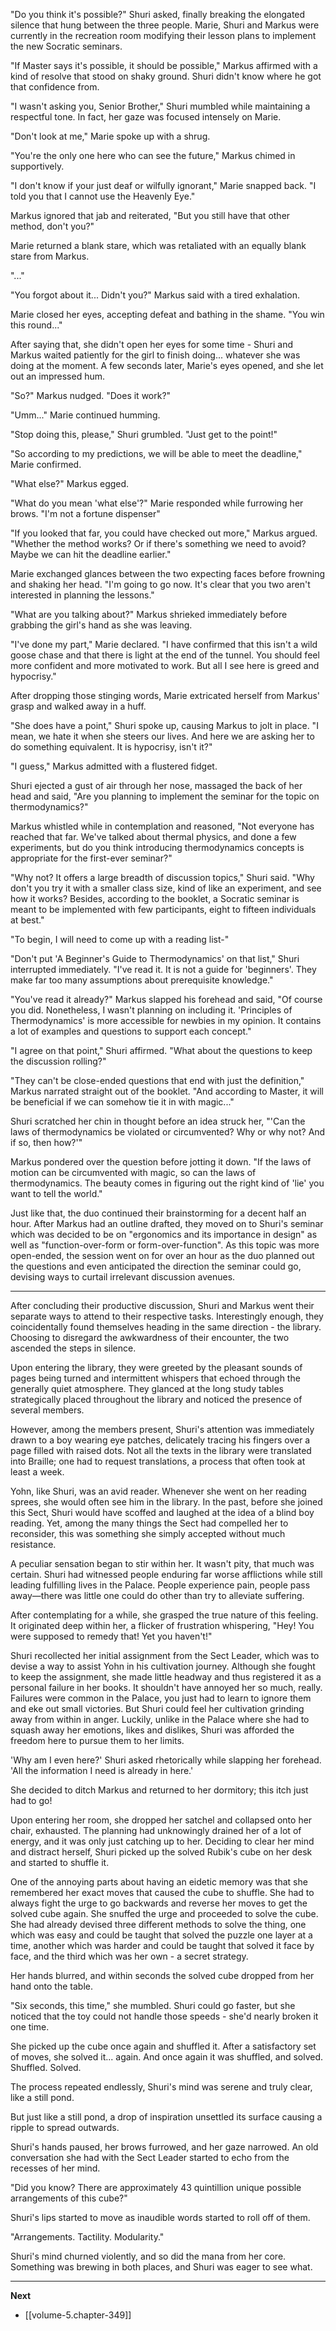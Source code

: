 
"Do you think it's possible?" Shuri asked, finally breaking the elongated silence that hung between the three people. Marie, Shuri and Markus were currently in the recreation room modifying their lesson plans to implement the new Socratic seminars.

"If Master says it's possible, it should be possible," Markus affirmed with a kind of resolve that stood on shaky ground. Shuri didn't know where he got that confidence from.

"I wasn't asking you, Senior Brother," Shuri mumbled while maintaining a respectful tone. In fact, her gaze was focused intensely on Marie.

"Don't look at me," Marie spoke up with a shrug.

"You're the only one here who can see the future," Markus chimed in supportively.

"I don't know if your just deaf or wilfully ignorant," Marie snapped back. "I told you that I cannot use the Heavenly Eye."

Markus ignored that jab and reiterated, "But you still have that other method, don't you?"

Marie returned a blank stare, which was retaliated with an equally blank stare from Markus.

"..."

"You forgot about it... Didn't you?" Markus said with a tired exhalation.

Marie closed her eyes, accepting defeat and bathing in the shame. "You win this round..."

After saying that, she didn't open her eyes for some time - Shuri and Markus waited patiently for the girl to finish doing... whatever she was doing at the moment. A few seconds later, Marie's eyes opened, and she let out an impressed hum.

"So?" Markus nudged. "Does it work?"

"Umm..." Marie continued humming.

"Stop doing this, please," Shuri grumbled. "Just get to the point!"

"So according to my predictions, we will be able to meet the deadline," Marie confirmed.

"What else?" Markus egged.

"What do you mean 'what else'?" Marie responded while furrowing her brows. "I'm not a fortune dispenser"

"If you looked that far, you could have checked out more," Markus argued. "Whether the method works? Or if there's something we need to avoid? Maybe we can hit the deadline earlier."

Marie exchanged glances between the two expecting faces before frowning and shaking her head. "I'm going to go now. It's clear that you two aren't interested in planning the lessons."

"What are you talking about?" Markus shrieked immediately before grabbing the girl's hand as she was leaving.

"I've done my part," Marie declared. "I have confirmed that this isn't a wild goose chase and that there is light at the end of the tunnel. You should feel more confident and more motivated to work. But all I see here is greed and hypocrisy."

After dropping those stinging words, Marie extricated herself from Markus' grasp and walked away in a huff.

"She does have a point," Shuri spoke up, causing Markus to jolt in place. "I mean, we hate it when she steers our lives. And here we are asking her to do something equivalent. It is hypocrisy, isn't it?"

"I guess," Markus admitted with a flustered fidget.

Shuri ejected a gust of air through her nose, massaged the back of her head and said, "Are you planning to implement the seminar for the topic on thermodynamics?"

Markus whistled while in contemplation and reasoned, "Not everyone has reached that far. We've talked about thermal physics, and done a few experiments, but do you think introducing thermodynamics concepts is appropriate for the first-ever seminar?"

"Why not? It offers a large breadth of discussion topics," Shuri said. "Why don't you try it with a smaller class size, kind of like an experiment, and see how it works? Besides, according to the booklet, a Socratic seminar is meant to be implemented with few participants, eight to fifteen individuals at best."

"To begin, I will need to come up with a reading list-"

"Don't put 'A Beginner's Guide to Thermodynamics' on that list," Shuri interrupted immediately. "I've read it. It is not a guide for 'beginners'. They make far too many assumptions about prerequisite knowledge."

"You've read it already?" Markus slapped his forehead and said, "Of course you did. Nonetheless, I wasn't planning on including it. 'Principles of Thermodynamics' is more accessible for newbies in my opinion. It contains a lot of examples and questions to support each concept."

"I agree on that point," Shuri affirmed. "What about the questions to keep the discussion rolling?"

"They can't be close-ended questions that end with just the definition," Markus narrated straight out of the booklet. "And according to Master, it will be beneficial if we can somehow tie it in with magic..."

Shuri scratched her chin in thought before an idea struck her, "'Can the laws of thermodynamics be violated or circumvented? Why or why not? And if so, then how?'"

Markus pondered over the question before jotting it down. "If the laws of motion can be circumvented with magic, so can the laws of thermodynamics. The beauty comes in figuring out the right kind of 'lie' you want to tell the world."

Just like that, the duo continued their brainstorming for a decent half an hour. After Markus had an outline drafted, they moved on to Shuri's seminar which was decided to be on "ergonomics and its importance in design" as well as "function-over-form or form-over-function". As this topic was more open-ended, the session went on for over an hour as the duo planned out the questions and even anticipated the direction the seminar could go, devising ways to curtail irrelevant discussion avenues.

____

After concluding their productive discussion, Shuri and Markus went their separate ways to attend to their respective tasks. Interestingly enough, they coincidentally found themselves heading in the same direction - the library. Choosing to disregard the awkwardness of their encounter, the two ascended the steps in silence.

Upon entering the library, they were greeted by the pleasant sounds of pages being turned and intermittent whispers that echoed through the generally quiet atmosphere. They glanced at the long study tables strategically placed throughout the library and noticed the presence of several members.

However, among the members present, Shuri's attention was immediately drawn to a boy wearing eye patches, delicately tracing his fingers over a page filled with raised dots. Not all the texts in the library were translated into Braille; one had to request translations, a process that often took at least a week.

Yohn, like Shuri, was an avid reader. Whenever she went on her reading sprees, she would often see him in the library. In the past, before she joined this Sect, Shuri would have scoffed and laughed at the idea of a blind boy reading. Yet, among the many things the Sect had compelled her to reconsider, this was something she simply accepted without much resistance.

A peculiar sensation began to stir within her. It wasn't pity, that much was certain. Shuri had witnessed people enduring far worse afflictions while still leading fulfilling lives in the Palace. People experience pain, people pass away—there was little one could do other than try to alleviate suffering.

After contemplating for a while, she grasped the true nature of this feeling. It originated deep within her, a flicker of frustration whispering, "Hey! You were supposed to remedy that! Yet you haven't!"

Shuri recollected her initial assignment from the Sect Leader, which was to devise a way to assist Yohn in his cultivation journey. Although she fought to keep the assignment, she made little headway and thus registered it as a personal failure in her books. It shouldn't have annoyed her so much, really. Failures were common in the Palace, you just had to learn to ignore them and eke out small victories. But Shuri could feel her cultivation grinding away from within in anger. Luckily, unlike in the Palace where she had to squash away her emotions, likes and dislikes, Shuri was afforded the freedom here to pursue them to her limits.

'Why am I even here?' Shuri asked rhetorically while slapping her forehead. 'All the information I need is already in here.'

She decided to ditch Markus and returned to her dormitory; this itch just had to go!

Upon entering her room, she dropped her satchel and collapsed onto her chair, exhausted. The planning had unknowingly drained her of a lot of energy, and it was only just catching up to her. Deciding to clear her mind and distract herself, Shuri picked up the solved Rubik's cube on her desk and started to shuffle it.

One of the annoying parts about having an eidetic memory was that she remembered her exact moves that caused the cube to shuffle. She had to always fight the urge to go backwards and reverse her moves to get the solved cube again. She snuffed the urge and proceeded to solve the cube. She had already devised three different methods to solve the thing, one which was easy and could be taught that solved the puzzle one layer at a time, another which was harder and could be taught that solved it face by face, and the third which was her own - a secret strategy.

Her hands blurred, and within seconds the solved cube dropped from her hand onto the table.

"Six seconds, this time," she mumbled. Shuri could go faster, but she noticed that the toy could not handle those speeds - she'd nearly broken it one time.

She picked up the cube once again and shuffled it. After a satisfactory set of moves, she solved it... again. And once again it was shuffled, and solved. Shuffled. Solved.

The process repeated endlessly, Shuri's mind was serene and truly clear, like a still pond.

But just like a still pond, a drop of inspiration unsettled its surface causing a ripple to spread outwards.

Shuri's hands paused, her brows furrowed, and her gaze narrowed. An old conversation she had with the Sect Leader started to echo from the recesses of her mind.

"Did you know? There are approximately 43 quintillion unique possible arrangements of this cube?"

Shuri's lips started to move as inaudible words started to roll off of them.

"Arrangements. Tactility. Modularity."

Shuri's mind churned violently, and so did the mana from her core. Something was brewing in both places, and Shuri was eager to see what.

____

**Next**
* [[volume-5.chapter-349]]